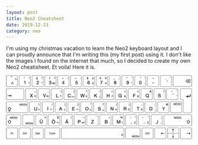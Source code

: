 ```yaml
---
layout: post 
title: Neo2 Cheatsheet
date: 2019-12-23
category: neo
---
```


I'm using my christmas vacation to learn the Neo2 keyboard layout and I can 
proudly announce that I'm writing this (my first post) using it. I don't like
the images I found on the internet that much, so I decided to create my own 
Neo2 cheatisheet. Et voila! Here it is.

![Neo2 Cheatsheet](/neo.png)

